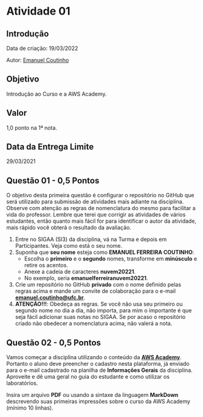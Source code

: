 # Atividade 01

## Introdução

Data de criação: 19/03/2022

Autor: [Emanuel Coutinho](https://github.com/emanuelcoutinho)

## Objetivo
Introdução ao Curso e a AWS Academy.

## Valor
1,0 ponto na 1ª nota.

## Data da Entrega Limite
29/03/2021

## Questão 01 - 0,5 Pontos
O objetivo desta primeira questão é configurar o repositório no GitHub que será utilizado para submissão de atividades mais adiante na disciplina. Observe com atenção as regras de nomenclatura do mesmo para facilitar a vida do professor. Lembre que terei que corrigir as atividades de vários estudantes, então quanto mais fácil for para identificar o autor da atividade, mais rápido você obterá o resultado da avaliação.

1. Entre no SIGAA (SI3) da disciplina, vá na Turma e depois em Participantes. Veja como está o seu nome.
2. Suponha que **seu nome** esteja como **EMANUEL FERREIRA COUTINHO**:
   - Escolha o **primeiro** e o **segundo** nomes, transforme em **minúsculo** e retire os acentos.
   - Anexe a cadeia de caracteres **nuvem20221**.
   - No exemplo, seria **emanuelferreiranuvem20221**.
3. Crie um repositório no GitHub **privado** com o nome definido pelas regras acima e mande um convite de colaboração para o e-mail **emanuel.coutinho@ufc.br**.
4. **ATENÇÃO!!!**: Obedeça as regras. Se você não usa seu primeiro ou segundo nome no dia a dia, não importa, para mim o importante é que seja fácil adicionar suas notas no SIGAA.
Se por acaso o repositório criado não obedecer a nomenclatura acima, não valerá a nota.

## Questão 02 - 0,5 Pontos
Vamos começar a disciplina utilizando o conteúdo da **[AWS Academy](https://www.awsacademy.com/LMS_Login)**. Portanto o aluno deve preencher o cadastro nesta plataforma, já enviado para o e-mail cadastrado na planilha de **Informações Gerais** da disciplina. Aproveite e dê uma geral no guia do estudante e como utilizar os laboratórios.

Insira um arquivo **PDF** ou usando a sintaxe da linguagem **MarkDown** descrevendo suas primeiras impressões sobre o curso da AWS Academy (mínimo 10 linhas).
